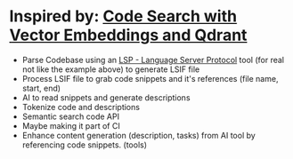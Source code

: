 # Inspired by: [Code Search with Vector Embeddings and Qdrant](https://colab.research.google.com/github/huggingface/cookbook/blob/main/notebooks/en/code_search.ipynb)

- Parse Codebase using an [LSP - Language Server Protocol](https://microsoft.github.io/language-server-protocol/) tool (for real not like the example above) to generate LSIF file
- Process LSIF file to grab code snippets and it's references (file name, start, end)
- AI to read snippets and generate descriptions
- Tokenize code and descriptions
- Semantic search code API
- Maybe making it part of CI
- Enhance content generation (description, tasks) from AI tool by referencing code snippets. (tools)
